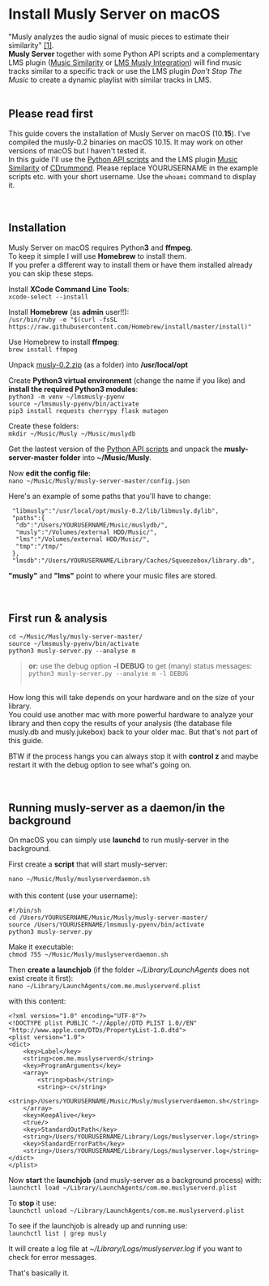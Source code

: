 Install Musly Server on macOS
====

"Musly analyzes the audio signal of music pieces to estimate their similarity" [[1]](https://www.musly.org/).<br>
**Musly Server** together with some Python API scripts and a complementary LMS plugin ([Music Similarity](https://github.com/CDrummond/lms-musicsimilarity) or [LMS Musly Integration](https://www.nexus0.net/pub/sw/lmsmusly/)) will find music tracks similar to a specific track or use the LMS plugin *Don't Stop The Music* to create a dynamic playlist with similar tracks in LMS.<br><br>

## Please read first
This guide covers the installation of Musly Server on macOS (10.**15**). I've compiled the musly-0.2 binaries on macOS 10.15. It may work on other versions of macOS but I haven't tested it.<br>
In this guide I'll use the [Python API scripts](https://github.com/CDrummond/musly-server) and the LMS plugin [Music Similarity](https://github.com/CDrummond/lms-musicsimilarity) of [CDrummond](https://github.com/CDrummond).
Please replace YOURUSERNAME in the example scripts etc. with your short username. Use the `whoami` command to display it.
<br><br><br>

## Installation
Musly Server on macOS requires Python**3** and **ffmpeg**.<br>
To keep it simple I will use **Homebrew** to install them.<br>
If you prefer a different way to install them or have them installed already you can skip these steps.

Install **XCode Command Line Tools**:<br>
`xcode-select --install`

Install **Homebrew** (as **admin** user!!):<br>
`/usr/bin/ruby -e "$(curl -fsSL https://raw.githubusercontent.com/Homebrew/install/master/install)"`

Use Homebrew to install **ffmpeg**:<br>
`brew install ffmpeg`

Unpack [musly-0.2.zip](https://github.com/AF-1/sobras/tree/main/lms-musly-server_on_macos/binaries) (as a folder) into **/usr/local/opt**<br>

Create **Python3 virtual environment** (change the name if you like) and **install the required Python3 modules**:<br>
`python3 -m venv ~/lmsmusly-pyenv`<br>
`source ~/lmsmusly-pyenv/bin/activate`<br>
`pip3 install requests cherrypy flask mutagen`<br>

Create these folders:<br>
`mkdir ~/Music/Musly ~/Music/muslydb`<br>

Get the lastest version of the [Python API scripts](https://github.com/CDrummond/musly-server) and unpack the **musly-server-master folder** into **~/Music/Musly**.<br>

Now **edit the config file**:<br>
`nano ~/Music/Musly/musly-server-master/config.json`<br>

Here's an example of some paths that you'll have to change:
<br>
```
 "libmusly":"/usr/local/opt/musly-0.2/lib/libmusly.dylib",
 "paths":{
  "db":"/Users/YOURUSERNAME/Music/muslydb/",
  "musly":"/Volumes/external HDD/Music/",
  "lms":"/Volumes/external HDD/Music/",
  "tmp":"/tmp/"
 },
 "lmsdb":"/Users/YOURUSERNAME/Library/Caches/Squeezebox/library.db",
```

**"musly"** and **"lms"** point to where your music files are stored.<br><br><br>

## First run & analysis

`cd ~/Music/Musly/musly-server-master/`<br>
`source ~/lmsmusly-pyenv/bin/activate`<br>
`python3 musly-server.py --analyse m`<br>
> **or:** use the debug option **-l DEBUG** to get (many) status messages:<br>
> `python3 musly-server.py --analyse m -l DEBUG`
<br><br>

How long this will take depends on your hardware and on the size of your library.<br>
You could use another mac with more powerful hardware to analyze your library and then copy the results of your analysis (the database file musly.db and musly.jukebox) back to your older mac. But that's not part of this guide.

BTW if the process hangs you can always stop it with **control z** and maybe restart it with the debug option to see what's going on.<br><br><br>



## Running musly-server as a daemon/in the background

On macOS you can simply use **launchd** to run musly-server in the background.<br>

First create a **script** that will start musly-server:<br>

`nano ~/Music/Musly/muslyserverdaemon.sh`
<br><br>
with this content (use your username):<br>

```
#!/bin/sh
cd /Users/YOURUSERNAME/Music/Musly/musly-server-master/
source /Users/YOURUSERNAME/lmsmusly-pyenv/bin/activate
python3 musly-server.py
```

Make it executable:<br>
`chmod 755 ~/Music/Musly/muslyserverdaemon.sh`<br>

Then **create a launchjob** (if the folder *~/Library/LaunchAgents* does not exist create it first):<br>
`nano ~/Library/LaunchAgents/com.me.muslyserverd.plist`<br>

with this content:<br>
```
<?xml version="1.0" encoding="UTF-8"?>
<!DOCTYPE plist PUBLIC "-//Apple//DTD PLIST 1.0//EN" "http://www.apple.com/DTDs/PropertyList-1.0.dtd">
<plist version="1.0">
<dict>
	<key>Label</key>
	<string>com.me.muslyserverd</string>
	<key>ProgramArguments</key>
	<array>
		<string>bash</string>
		<string>-c</string>
		<string>/Users/YOURUSERNAME/Music/Musly/muslyserverdaemon.sh</string>
	</array>
    <key>KeepAlive</key>
    <true/>
	<key>StandardOutPath</key>
	<string>/Users/YOURUSERNAME/Library/Logs/muslyserver.log</string>
	<key>StandardErrorPath</key>
	<string>/Users/YOURUSERNAME/Library/Logs/muslyserver.log</string>
</dict>
</plist>
```

Now **start** the **launchjob** (and musly-server as a background process) with:<br>
`launchctl load ~/Library/LaunchAgents/com.me.muslyserverd.plist`<br>

To **stop** it use:<br>
`launchctl unload ~/Library/LaunchAgents/com.me.muslyserverd.plist`<br>

To see if the launchjob is already up and running use:<br>
`launchctl list | grep musly`<br>

It will create a log file at *~/Library/Logs/muslyserver.log* if you want to check for error messages.<br>

That's basically it.
